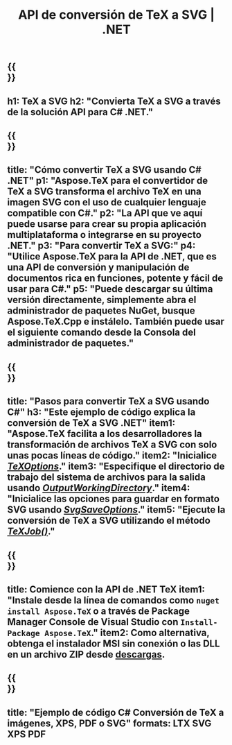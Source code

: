 ﻿---
translation: true
template: /_templates/_conversion-child-net.md
title: API de conversión de TeX a SVG | .NET
description: Funcionalidad de conversión de TeX a SVG. Integre esta biblioteca .NET local en su proyecto o use aplicaciones multiplataforma para convertir TeX a SVG.
keywords: tex a svg api net, tex2svg integra c#
url: /net/conversion/tex-to-svg/
family: tex
platformtag: net
feature: conversion
informat: TEX
outformat: SVG
otherformats: BMP PNG JPEG TIFF PDF XPS
---


{{<section banner>}}
---
h1: TeX a SVG
h2: "Convierta TeX a SVG a través de la solución API para C# .NET."
---

{{<section overview>}}
---
title: "Cómo convertir TeX a SVG usando C# .NET"
p1: "Aspose.TeX para el convertidor de TeX a SVG transforma el archivo TeX en una imagen SVG con el uso de cualquier lenguaje compatible con C#."
p2: "La API que ve aquí puede usarse para crear su propia aplicación multiplataforma o integrarse en su proyecto .NET."
p3: "Para convertir TeX a SVG:"
p4: "Utilice Aspose.TeX para la API de .NET, que es una API de conversión y manipulación de documentos rica en funciones, potente y fácil de usar para C#."
p5: "Puede descargar su última versión directamente, simplemente abra el administrador de paquetes NuGet, busque Aspose.TeX.Cpp e instálelo. También puede usar el siguiente comando desde la Consola del administrador de paquetes."
---

{{<section feature1>}}
---
title: "Pasos para convertir TeX a SVG usando C#"
h3: "Este ejemplo de código explica la conversión de TeX a SVG .NET"
item1: "Aspose.TeX facilita a los desarrolladores la transformación de archivos TeX a SVG con solo unas pocas líneas de código."
item2: "Inicialice [*TeXOptions*](https://reference.aspose.com/tex/net/aspose.tex/texoptions/)."
item3: "Especifique el directorio de trabajo del sistema de archivos para la salida usando [*OutputWorkingDirectory*](https://reference.aspose.com/tex/net/aspose.tex/texoptions/outputworkingdirectory/)."
item4: "Inicialice las opciones para guardar en formato SVG usando [*SvgSaveOptions*](https://reference.aspose.com/tex/net/aspose.tex.presentation.image/svgsaveoptions/)."
item5: "Ejecute la conversión de TeX a SVG utilizando el método [*TeXJob()*](https://reference.aspose.com/tex/net/aspose.tex/texjob/)."
---

{{<section feature2>}}
---
title: Comience con la API de .NET TeX
item1: "Instale desde la línea de comandos como ```nuget install Aspose.TeX``` o a través de Package Manager Console de Visual Studio con ```Install-Package Aspose.TeX```."
item2: Como alternativa, obtenga el instalador MSI sin conexión o las DLL en un archivo ZIP desde [descargas](https://downloads.aspose.com/tex/net).
---

{{<section widget>}}
---
title: "Ejemplo de código C# Conversión de TeX a imágenes, XPS, PDF o SVG"
formats: LTX SVG XPS PDF
---